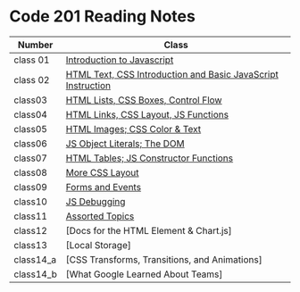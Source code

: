 # Code 201 Reading Notes

| Number      | Class |
| ----------- | ----------- |
| class 01    |   [Introduction to Javascript](https://enasbatayneh.github.io/reading-notes/class-01)|
| class 02 |[HTML Text, CSS Introduction and Basic JavaScript Instruction](https://enasbatayneh.github.io/reading-notes/class-02)|
|class03|[HTML Lists, CSS Boxes, Control Flow](https://github.com/EnasBatayneh/reading-notes/blob/main/class03)|
|class04|[HTML Links, CSS Layout, JS Functions](https://github.com/EnasBatayneh/reading-notes/blob/main/class04)|
|class05 |[HTML Images; CSS Color & Text](https://github.com/EnasBatayneh/reading-notes/blob/main/class05)|
|class06| [ JS Object Literals; The DOM](https://github.com/EnasBatayneh/reading-notes/blob/main/class06)    |
|class07|[ HTML Tables; JS Constructor Functions](https://github.com/EnasBatayneh/reading-notes/blob/main/class07)        |
| class08   | [More CSS Layout](https://github.com/EnasBatayneh/reading-notes/blob/main/class08)        |
| class09      |  [Forms and Events](https://github.com/EnasBatayneh/reading-notes/blob/main/class09)       |
| class10   | [JS Debugging](https://github.com/EnasBatayneh/reading-notes/blob/main/class10)        |
| class11      | [Assorted Topics](https://github.com/EnasBatayneh/reading-notes/blob/main/class11)       |
| class12   |  [Docs for the HTML <canvas> Element & Chart.js]        |
| class13      | [Local Storage]       |
| class14_a   | [CSS Transforms, Transitions, and Animations]        |
| class14_b      | [What Google Learned About Teams]       |

